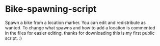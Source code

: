 # Bike-spawning-script
Spawn a bike from a location marker. You can edit and redistribute as wanted.
To change what spawns and how to add a location is commented in the files for easier editing. 
thanks for downloading this is my first public script. :)
